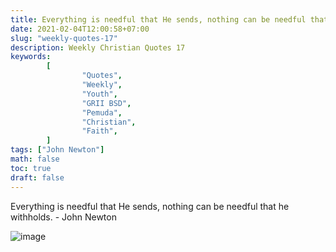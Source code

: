 ```yaml
---
title: Everything is needful that He sends, nothing can be needful that he withholds.
date: 2021-02-04T12:00:58+07:00
slug: "weekly-quotes-17"
description: Weekly Christian Quotes 17
keywords:
        [
                "Quotes",
                "Weekly",
                "Youth",
                "GRII BSD",
                "Pemuda",
                "Christian",
                "Faith",
        ]
tags: ["John Newton"]
math: false
toc: true
draft: false
---
```


Everything is needful that He sends, nothing can be needful that he withholds. - John Newton

![image](/images/quotes/20210204.jpeg)
